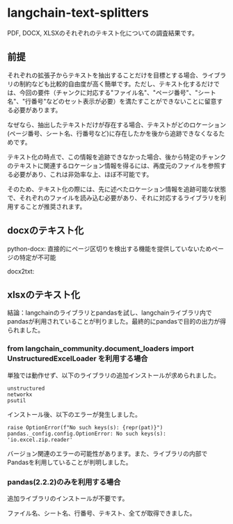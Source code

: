 # langchain-text-splitters

PDF, DOCX, XLSXのそれぞれのテキスト化についての調査結果です。

## 前提
それぞれの拡張子からテキストを抽出することだけを目標とする場合、ライブラリの制約なども比較的自由度が高く簡単です。ただし、テキスト化するだけでは、今回の要件（チャンクに対応する"ファイル名"、"ページ番号"、"シート名"、"行番号"などのセット表示が必要）を満たすことができないことに留意する必要があります。

なぜなら、抽出したテキストだけが存在する場合、テキストがどのロケーション(ページ番号、シート名、行番号など)に存在したかを後から追跡できなくなるためです。

テキスト化の時点で、この情報を追跡できなかった場合、後から特定のチャンクのテキストに関連するロケーション情報を得るには、再度元のファイルを参照する必要があり、これは非効率な上、ほぼ不可能です。

そのため、テキスト化の際には、先に述べたロケーション情報を追跡可能な状態で、それぞれのファイルを読み込む必要があり、それに対応するライブラリを利用することが推奨されます。

## docxのテキスト化
python-docx: 直接的にページ区切りを検出する機能を提供していないためページの特定が不可能

docx2txt:

## xlsxのテキスト化

結論：langchainのライブラリとpandasを試し、langchainライブラリ内でpandasが利用されていることが判りました。最終的にpandasで目的の出力が得られました。

### from langchain_community.document_loaders import UnstructuredExcelLoader を利用する場合

単独では動作せず、以下のライブラリの追加インストールが求められました。
```
unstructured
networkx
psutil
```

インストール後、以下のエラーが発生しました。
```
raise OptionError(f"No such keys(s): {repr(pat)}")
pandas._config.config.OptionError: No such keys(s): 'io.excel.zip.reader'
```
バージョン関連のエラーの可能性があります。また、ライブラリの内部でPandasを利用していることが判明しました。

### pandas(2.2.2)のみを利用する場合
追加ライブラリのインストールが不要です。

ファイル名、シート名、行番号、テキスト、全てが取得できました。

